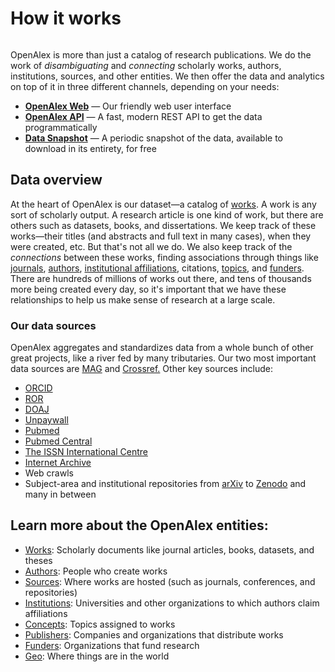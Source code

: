 # How it works



<figure><img src="../.gitbook/assets/openalex-overview-diagram.png" alt=""><figcaption></figcaption></figure>

OpenAlex is more than just a catalog of research publications. We do the work of _disambiguating_ and _connecting_ scholarly works, authors, institutions, sources, and other entities. We then offer the data and analytics on top of it in three different channels, depending on your needs:

* [**OpenAlex Web**](https://openalex.org) — Our friendly web user interface
* [**OpenAlex API**](../api-and-data-snapshot.md) — A fast, modern REST API to get the data programmatically
* [**Data Snapshot**](https://docs.openalex.org/download-all-data/openalex-snapshot) — A periodic snapshot of the data, available to download in its entirety, for free

## Data overview

At the heart of OpenAlex is our dataset—a catalog of [works](works.md). A work is any sort of scholarly output. A research article is one kind of work, but there are others such as datasets, books, and dissertations. We keep track of these works—their titles (and abstracts and full text in many cases), when they were created, etc. But that's not all we do. We also keep track of the _connections_ between these works, finding associations through things like [journals](sources.md), [authors](authors.md), [institutional affiliations](institutions.md), citations, [topics](topics.md), and [funders](funders.md). There are hundreds of millions of works out there, and tens of thousands more being created every day, so it's important that we have these relationships to help us make sense of research at a large scale.

### Our data sources

OpenAlex aggregates and standardizes data from a whole bunch of other great projects, like a river fed by many tributaries. Our two most important data sources are [MAG](https://aka.ms/msracad) and [Crossref.](https://www.crossref.org/) Other key sources include:

* [ORCID](https://orcid.org/)
* [ROR](https://ror.org/)
* [DOAJ](https://doaj.org/)
* [Unpaywall](https://unpaywall.org/)
* [Pubmed](https://pubmed.ncbi.nlm.nih.gov/)
* [Pubmed Central](https://www.ncbi.nlm.nih.gov/pmc/)
* [The ISSN International Centre](https://www.issn.org/)
* [Internet Archive](https://archive.org/details/GeneralIndex)
* Web crawls
* Subject-area and institutional repositories from [arXiv](https://arxiv.org/) to [Zenodo](https://zenodo.org/) and many in between

## Learn more about the OpenAlex entities:

* [Works](works.md): Scholarly documents like journal articles, books, datasets, and theses
* [Authors](authors.md): People who create works
* [Sources](sources.md): Where works are hosted (such as journals, conferences, and repositories)
* [Institutions](institutions.md): Universities and other organizations to which authors claim affiliations
* [Concepts](concepts.md): Topics assigned to works
* [Publishers](publishers.md): Companies and organizations that distribute works
* [Funders](funders.md): Organizations that fund research
* [Geo](geo.md): Where things are in the world

